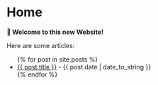 # Home

**👋 Welcome to this new Website!**

Here are some articles:
<ul>
    {% for post in site.posts %}
        <li>
            <a href="{{ post.url | absolute_url }}">{{ post.title }}</a> - {{ post.date | date_to_string }}
        </li>
    {% endfor %}
</ul>
